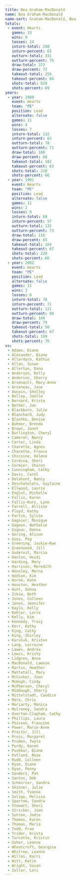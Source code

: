 ```yaml
---
title: Bea Graham-MacDonald
name: Bea Graham-MacDonald
name-sort: Graham-MacDonald, Bea
totals:
 - event: Hearts
   games: 33
   wins: 9
   losses: 24
   inturn-total: 298
   inturn-percent: 63
   outturn-total: 331
   outturn-percent: 75
   draw-total: 373
   draw-percent: 72
   takeout-total: 256
   takeout-percent: 66
   shots-total: 629
   shots-percent: 69
years:
 - year: 1989
   event: Hearts
   team: "PE"
   position: Lead
   alternate: false
   games: 11
   wins: 4
   losses: 7
   inturn-total: 132
   inturn-percent: 63
   outturn-total: 78
   outturn-percent: 71
   draw-total: 108
   draw-percent: 68
   takeout-total: 102
   takeout-percent: 63
   shots-total: 210
   shots-percent: 66
 - year: 1991
   event: Hearts
   team: "PE"
   position: Lead
   alternate: false
   games: 11
   wins: 2
   losses: 9
   inturn-total: 88
   inturn-percent: 57
   outturn-total: 132
   outturn-percent: 73
   draw-total: 116
   draw-percent: 65
   takeout-total: 104
   takeout-percent: 67
   shots-total: 220
   shots-percent: 66
 - year: 2002
   event: Hearts
   team: "PE"
   position: Lead
   alternate: false
   games: 11
   wins: 3
   losses: 8
   inturn-total: 78
   inturn-percent: 71
   outturn-total: 121
   outturn-percent: 80
   draw-total: 149
   draw-percent: 79
   takeout-total: 50
   takeout-percent: 67
   shots-total: 199
   shots-percent: 76
vs:
 - Adams, Diane
 - Alexander, Diane
 - Allardyce, Kathie
 - Allan, Susan
 - Allerton, Dana
 - Anderson, Kelly
 - Anderson, Sherry
 - Arsenault, Mary-Anne
 - Arseneau, Jane
 - Aucoin, Shelley
 - Belley, Joelle
 - Bernard, Krista
 - Betker, Jan
 - Blackburn, Julie
 - Blanchard, Judy
 - Blashko, Denise
 - Bohmer, Brenda
 - Brown, Janet
 - Burlington, Cheryl
 - Cameron, Nancy
 - Carter, Linda
 - Charette, Agnes
 - Charette, France
 - Chicoine, Helene
 - Cordina, Sheri
 - Cormier, Sharon
 - Cunningham, Cathy
 - Davis, Carol
 - Delahunt, Nancy
 - Deschatelets, Guylaine
 - Ellwood, Laurie
 - Englot, Michelle
 - Fallis, Karen
 - Fallis-Kurz, Lynn
 - Farrell, Allison
 - Floyd, Kathy
 - Fortin, Sylvie
 - Gagnier, Monique
 - Gagnon, Nathalie
 - Gignac, Donna
 - Goring, Alison
 - Goss, Peg
 - Greening, Jackie-Rae
 - Greenwood, Jill
 - Gudereit, Marcia
 - Hanlon, Heidi
 - Harding, Mary
 - Harrison, Meredith
 - Hensley, Merna
 - Hodson, Kim
 - Horne, Kate
 - Houston, Heather
 - Hunt, Donna
 - Iskiw, Beth
 - Jones, Colleen
 - Jones, Jennifer
 - Kaylo, Kelly
 - Kehler, Lorie
 - Kelly, Kim
 - Kennedy, Tracy
 - Kerr, Kathy
 - King, Cathy
 - King, Shirley
 - Kuruluk, Kristen
 - Lang, Lorraine
 - Lawes, Andrea
 - Lewis, Kristy
 - Lidgren, Anna
 - MacDonald, Lawnie
 - Martin, Heather
 - Mattatall, Mary
 - McCusker, Joan
 - McHugh, Cindy
 - McPherson, Cheryl
 - Middaugh, Sherry
 - Mittelstadt, Candice
 - More, Chris
 - Moriarty, Monica
 - Mulroney, Sandra
 - Overton-Clapham, Cathy
 - Phillips, Laura
 - Poisson, Francine
 - Power, Marie-Anne
 - Proctor, Jill
 - Pross, Margaret
 - Pruden, Twyla
 - Purdy, Karen
 - Pushkar, Diane
 - Putland, Rose
 - Rudd, Colleen
 - Ryan, Diane
 - Ryan, Penny
 - Sanders, Pat
 - Santos, Deb
 - Schmirler, Sandra
 - Skinner, Julie
 - Smith, Yvonne
 - Soligo, Melissa
 - Sparrow, Sandra
 - Stewart, Sheri
 - Stricker, Joan
 - Sutton, Jodie
 - Thomas, Karen
 - Thomas, Maria
 - Todd, Fran
 - Trider, Krista
 - Turcotte, Kristin
 - Usher, Leanne
 - Wheatcroft, Georgina
 - Whitrow, Leanne
 - Willms, Karri
 - Witt, Katie
 - Wright, Susan
 - Zeller, Lori
---
```

